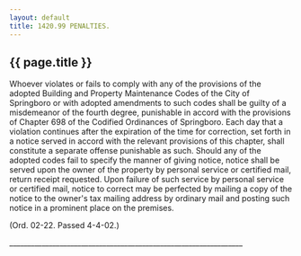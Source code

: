 ```yaml
---
layout: default 
title: 1420.99 PENALTIES.
---
```


{{ page.title }}
----------------

Whoever violates or fails to comply with any of the provisions of the
adopted Building and Property Maintenance Codes of the City of
Springboro or with adopted amendments to such codes shall be guilty of a
misdemeanor of the fourth degree, punishable in accord with the
provisions of Chapter 698 of the Codified Ordinances of Springboro. Each
day that a violation continues after the expiration of the time for
correction, set forth in a notice served in accord with the relevant
provisions of this chapter, shall constitute a separate offense
punishable as such. Should any of the adopted codes fail to specify the
manner of giving notice, notice shall be served upon the owner of the
property by personal service or certified mail, return receipt
requested. Upon failure of such service by personal service or certified
mail, notice to correct may be perfected by mailing a copy of the notice
to the owner's tax mailing address by ordinary mail and posting such
notice in a prominent place on the premises.

(Ord. 02-22. Passed 4-4-02.)

\_\_\_\_\_\_\_\_\_\_\_\_\_\_\_\_\_\_\_\_\_\_\_\_\_\_\_\_\_\_\_\_\_\_\_\_\_\_\_\_\_\_\_\_\_\_\_\_\_\_\_\_\_\_\_\_\_\_\_\_\_\_\_\_\_
